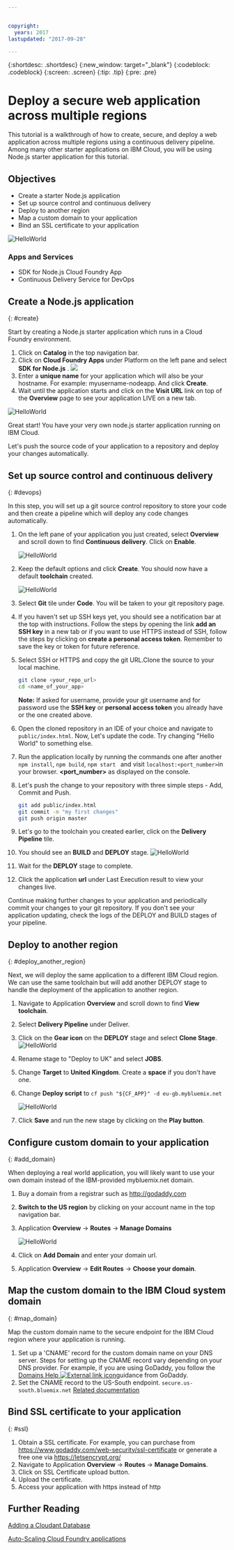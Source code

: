 ```yaml
---


copyright:
  years: 2017
lastupdated: "2017-09-28"

---
```


{:shortdesc: .shortdesc}
{:new_window: target="_blank"}
{:codeblock: .codeblock}
{:screen: .screen}
{:tip: .tip}
{:pre: .pre}

# Deploy a secure web application across multiple regions

This tutorial is a walkthrough of how to create, secure, and deploy a web application across multiple regions using a continuous delivery pipeline. Among many other starter applications on IBM Cloud, you will be using Node.js starter application for this tutorial.

## Objectives
* Create a starter Node.js application
* Set up source control and continuous delivery
* Deploy to another region
* Map a custom domain to your application
* Bind an SSL certificate to your application

![HelloWorld](images/solution1/Architecture.png)

### Apps and Services
* SDK for Node.js Cloud Foundry App
* Continuous Delivery Service for DevOps

## Create a Node.js application
{: #create}

Start by creating a Node.js starter application which runs in a Cloud Foundry environment.

1.  Click on **Catalog** in the top navigation bar.
2.  Click on **Cloud Foundry Apps** under Platform on the left pane and select **SDK for Node.js** .
     ![](images/solution1/SDKforNodejs.png)
3.  Enter a **unique name** for your application which will also be your hostname. For example: myusername-nodeapp. And click **Create**.
4.  Wait until the application starts and click on the **Visit URL** link on top of the **Overview** page to see your application LIVE on a new tab.

![HelloWorld](images/solution1/HelloWorld.png)

Great start! You have your very own node.js starter application running on IBM Cloud.

Let's push the source code of your application to a repository and deploy your changes automatically.

## Set up source control and continuous delivery
{: #devops}

In this step, you will set up a git source control repository to store your code and then create a pipeline which will deploy any code changes automatically.

1. On the left pane of your application you just created, select **Overview** and scroll down to find **Continuous delivery**. Click on **Enable**.

   ![HelloWorld](images/solution1/Enable_Continuous_Delivery.png)
2. Keep the default options and click **Create**. You should now have a default **toolchain** created.

   ![HelloWorld](images/solution1/DevOps_Toolchain.png)
3. Select **Git** tile under **Code**. You will be taken to your git repository page.
4. If you haven't set up SSH keys yet, you should see a notification bar at the top with instructions. Follow the steps by opening the link **add an SSH key** in a new tab or if you want to use HTTPS instead of SSH, follow the steps by clicking on **create a personal access token**. Remember to save the key or token for future reference.
5. Select SSH or HTTPS and copy the git URL.Clone the source to your local machine.
   ```bash
   git clone <your_repo_url>
   cd <name_of_your_app>
   ```
   **Note:** If asked for username, provide your git username and for password use the **SSH key** or **personal access token** you already have or the one created above.
6. Open the cloned repository in an IDE of your choice and navigate to `public/index.html`. Now, Let's update the code. Try changing "Hello World" to something else.
7. Run the application locally by running the commands one after another
  `npm install`, `npm build`,  `npm start ` and visit ```localhost:<port_number>```in your browser.
  **<port_number>** as displayed on the console.
8. Let's push the change to your repository with three simple steps - Add, Commit and Push.
   ```bash
   git add public/index.html
   git commit -m "my first changes"
   git push origin master
   ```
9. Let's go to the toolchain you created earlier, click on the **Delivery Pipeline** tile.
10. You should see an **BUILD** and **DEPLOY** stage.
  ![HelloWorld](images/solution1/DevOps_Pipeline.png)
11. Wait for the **DEPLOY** stage to complete.
12. Click the application **url** under Last Execution result to view your changes live.

Continue making further changes to your application and periodically commit your changes to your git repository. If you don't see your application updating, check the logs of the DEPLOY and BUILD stages of your pipeline.

## Deploy to another region
{: #deploy_another_region}

Next, we will deploy the same application to a different IBM Cloud region. We can use the same toolchain but will add another DEPLOY stage to handle the deployment of the application to another region.

1. Navigate to Application **Overview** and scroll down to find **View toolchain**.
2. Select **Delivery Pipeline** under Deliver.
3. Click on the **Gear icon** on the **DEPLOY** stage and select **Clone Stage**.
   ![HelloWorld](images/solution1/CloneStage.png)
4. Rename stage to "Deploy to UK" and select **JOBS**.
5. Change **Target** to **United Kingdom**. Create a **space** if you don't have one.
6. Change **Deploy script** to `cf push "${CF_APP}" -d eu-gb.mybluemix.net`

   ![HelloWorld](images/solution1/DeployToUK.png)
7. Click **Save** and run the new stage by clicking on the **Play button**.

## Configure custom domain to your application
{: #add_domain}

When deploying a real world application, you will likely want to use your own domain instead of the IBM-provided mybluemix.net domain.

1. Buy a domain from a registrar such as http://godaddy.com
2. **Switch to the US region** by clicking on your account name in the top navigation bar.
3. Application **Overview** -> **Routes**  -> **Manage Domains**

   ![HelloWorld](images/solution1/ApplicationRoutes.png)
4. Click on **Add Domain** and enter your domain url.
5. Application **Overview** -> **Edit Routes** -> **Choose your domain**.

## Map the custom domain to the IBM Cloud system domain
{: #map_domain}

Map the custom domain name to the secure endpoint for the IBM Cloud region where your application is running.

1. Set up a 'CNAME' record for the custom domain name on your DNS server. Steps for setting up the CNAME record vary depending on your DNS provider. For example, if you are using GoDaddy, you follow the [Domains Help ![External link icon](https://console.bluemix.net/docs/api/content/icons/launch-glyph.svg?lang=en)](https://www.godaddy.com/help/add-a-cname-record-19236)guidance from GoDaddy.
2. Set the CNAME record to the US-South endpoint. `secure.us-south.bluemix.net`
  [Related documentation](https://console.bluemix.net/docs/)

## Bind SSL certificate to your application
{: #ssl}

1. Obtain a SSL certificate. For example, you can purchase from https://www.godaddy.com/web-security/ssl-certificate or generate a free one via https://letsencrypt.org/
2. Navigate to Application **Overview** -> **Routes**  -> **Manage Domains**.
3. Click on SSL Certificate upload button.
4. Upload the certificate.
5. Access your application with https instead of http

## Further Reading

[Adding a Cloudant Database](https://console.bluemix.net/docs/services/Cloudant/tutorials/create_service.html)

[Auto-Scaling Cloud Foundry applications](https://console.bluemix.net/docs/services/Auto-Scaling/index.html)
